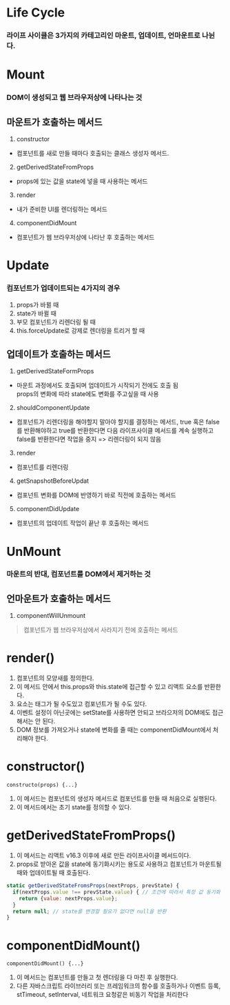 # Life Cycle
### 라이프 사이클은 3가지의 카테고리인 마운트, 업데이트, 언마운트로 나뉜다.

# Mount
### DOM이 생성되고 웹 브라우저상에 나타나는 것

## 마운트가 호출하는 메서드
1. constructor
* 컴포넌트를 새로 만들 때마다 호출되는 클래스 생성자 메서드.
2. getDerivedStateFromProps
* props에 있는 값을 state에 넣을 때 사용하는 메서드
3. render
* 내가 준비한 UI를 렌더링하는 메서드
4. componentDidMount
* 컴포넌트가 웹 브라우저상에 나타난 후 호출하는 메서드

# Update
### 컴포넌트가 업데이트되는 4가지의 경우
1. props가 바뀔 때
2. state가 바뀔 때
3. 부모 컴포넌트가 리렌더링 될 때
4. this.forceUpdate로 강제로 렌더링을 트리거 할 때

## 업데이트가 호출하는 메서드
1. getDerivedStateFormProps
* 마운트 과정에서도 호출되며 업데이트가 시작되기 전에도 호출 됨  
  props의 변화에 따라 state에도 변화를 주고싶을 때 사용
2. shouldComponentUpdate
* 컴포넌트가 리렌더링을 해야할지 말아야 할지를 결정하는 메서드,
  true 혹은 false를 반환해야하고 true를 반환한다면 다음 라이프사이클 메서드를 계속 실행하고
  false를 반환한다면 작업을 중지 => 리렌더링이 되지 않음
3. render
* 컴포넌트를 리렌더링
4. getSnapshotBeforeUpdat
* 컴포넌트 변화를 DOM에 반영하기 바로 직전에 호출하는 메서드
5. componentDidUpdate
* 컴포넌트의 업데이트 작업이 끝난 후 호출하는 메서드

# UnMount
### 마운트의 반대, 컴포넌트를 DOM에서 제거하는 것

## 언마운트가 호출하는 메서드
1. componentWillUnmount
> 컴포넌트가 웹 브라우저상에서 사라지기 전에 호출하는 메서드

# render()
1. 컴포넌트의 모양새를 정의한다.  
2. 이 메서드 안에서 this.props와 this.state에 접근할 수 있고 리액트 요소를 반환한다.  
3. 요소는 태그가 될 수도있고 컴포넌트가 될 수도 있다.  
4. 이벤트 설정이 아닌곳에는 setState를 사용하면 안되고 브라으저의 DOM에도 접근해서는 안 된다.
5. DOM 정보를 가져오거나 state에 변화를 줄 때는 componentDidMount에서 처리해야 한다.

# constructor()
`constructo(props) {...}`
1. 이 메서드는 컴포넌트의 생성자 메서드로 컴포넌트를 만들 때 처음으로 실행된다.  
2. 이 메서드에서는 초기 state를 정의할 수 있다.

# getDerivedStateFromProps()
1. 이 메서드는 리액트 v16.3 이후에 새로 만든 라이프사이클 메서드이다.
2. props로 받아온 값을 state에 동기화시키는 용도로 사용하고 컴포넌트가 마운트될 때와 업데이트될 때 호출된다.
```javascript
static getDerivedStateFromsProps(nextProps, prevState) {
  if(nextProps.value !== prevState.value) { // 조건에 따라서 특정 값 동기화
    return {value: nextProps.value};
  }
  return null; // state를 변경할 필요가 없다면 null을 반환
}
```

# componentDidMount()
`componentDidMount() {...}`
1. 이 메서드는 컴포넌트를 만들고 첫 렌더링을 다 마친 후 실행한다.
2. 다른 자바스크립트 라이브러리 또는 프레임워크의 함수를 호출하거나 이벤트 등록,  
   stTimeout, setInterval, 네트워크 요청같은 비동기 작업을 처리한다
